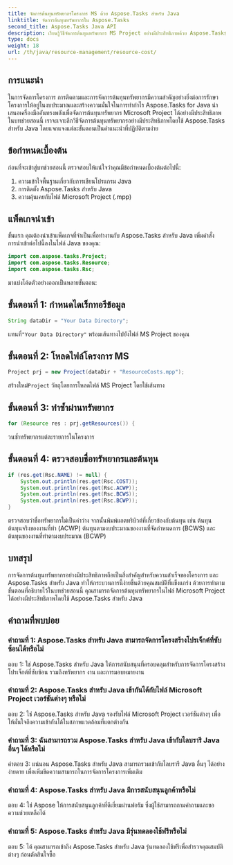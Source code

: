 ```yaml
---
title: จัดการต้นทุนทรัพยากรโครงการ MS ด้วย Aspose.Tasks สำหรับ Java
linktitle: จัดการต้นทุนทรัพยากรใน Aspose.Tasks
second_title: Aspose.Tasks Java API
description: เรียนรู้วิธีจัดการต้นทุนทรัพยากร MS Project อย่างมีประสิทธิภาพด้วย Aspose.Tasks สำหรับ Java ปฏิบัติตามคำแนะนำทีละขั้นตอนของเรา
type: docs
weight: 18
url: /th/java/resource-management/resource-cost/
---
```

## การแนะนำ

ในการจัดการโครงการ การติดตามและการจัดการต้นทุนทรัพยากรมีความสำคัญอย่างยิ่งต่อการรักษาโครงการให้อยู่ในงบประมาณและสร้างความมั่นใจในการทำกำไร Aspose.Tasks for Java นำเสนอเครื่องมืออันทรงพลังเพื่อจัดการต้นทุนทรัพยากร Microsoft Project ได้อย่างมีประสิทธิภาพ ในบทช่วยสอนนี้ เราจะเจาะลึกวิธีจัดการต้นทุนทรัพยากรอย่างมีประสิทธิภาพโดยใช้ Aspose.Tasks สำหรับ Java โดยแจกแจงแต่ละขั้นตอนเป็นคำแนะนำที่ปฏิบัติตามง่าย

## ข้อกำหนดเบื้องต้น

ก่อนที่จะเข้าสู่บทช่วยสอนนี้ ตรวจสอบให้แน่ใจว่าคุณมีข้อกำหนดเบื้องต้นต่อไปนี้:

1. ความเข้าใจพื้นฐานเกี่ยวกับการเขียนโปรแกรม Java
2. การติดตั้ง Aspose.Tasks สำหรับ Java
3. ความคุ้นเคยกับไฟล์ Microsoft Project (.mpp)

## แพ็คเกจนำเข้า

ขั้นแรก คุณต้องนำเข้าแพ็คเกจที่จำเป็นเพื่อทำงานกับ Aspose.Tasks สำหรับ Java เพิ่มคำสั่งการนำเข้าต่อไปนี้ลงในไฟล์ Java ของคุณ:

```java
import com.aspose.tasks.Project;
import com.aspose.tasks.Resource;
import com.aspose.tasks.Rsc;
```

มาแบ่งโค้ดตัวอย่างออกเป็นหลายขั้นตอน:

## ขั้นตอนที่ 1: กำหนดไดเร็กทอรีข้อมูล

```java
String dataDir = "Your Data Directory";
```

 แทนที่`"Your Data Directory"` พร้อมเส้นทางไปยังไฟล์ MS Project ของคุณ

## ขั้นตอนที่ 2: โหลดไฟล์โครงการ MS

```java
Project prj = new Project(dataDir + "ResourceCosts.mpp");
```

 สร้างใหม่`Project` วัตถุโดยการโหลดไฟล์ MS Project โดยใช้เส้นทาง

## ขั้นตอนที่ 3: ทำซ้ำผ่านทรัพยากร

```java
for (Resource res : prj.getResources()) {
```

วนซ้ำทรัพยากรแต่ละรายการในโครงการ

## ขั้นตอนที่ 4: ตรวจสอบชื่อทรัพยากรและต้นทุน

```java
if (res.get(Rsc.NAME) != null) {
    System.out.println(res.get(Rsc.COST));
    System.out.println(res.get(Rsc.ACWP));
    System.out.println(res.get(Rsc.BCWS));
    System.out.println(res.get(Rsc.BCWP));
}
```

ตรวจสอบว่าชื่อทรัพยากรไม่เป็นค่าว่าง จากนั้นพิมพ์แอตทริบิวต์ที่เกี่ยวข้องกับต้นทุน เช่น ต้นทุน ต้นทุนจริงของงานที่ทำ (ACWP) ต้นทุนตามงบประมาณของงานที่จัดกำหนดการ (BCWS) และต้นทุนของงานที่ทำตามงบประมาณ (BCWP)

## บทสรุป

การจัดการต้นทุนทรัพยากรอย่างมีประสิทธิภาพถือเป็นสิ่งสำคัญสำหรับความสำเร็จของโครงการ และ Aspose.Tasks สำหรับ Java ทำให้กระบวนการนี้ง่ายขึ้นด้วยคุณสมบัติที่แข็งแกร่ง ด้วยการทำตามขั้นตอนที่อธิบายไว้ในบทช่วยสอนนี้ คุณสามารถจัดการต้นทุนทรัพยากรในไฟล์ Microsoft Project ได้อย่างมีประสิทธิภาพโดยใช้ Aspose.Tasks สำหรับ Java

## คำถามที่พบบ่อย

### คำถามที่ 1: Aspose.Tasks สำหรับ Java สามารถจัดการโครงสร้างโปรเจ็กต์ที่ซับซ้อนได้หรือไม่

ตอบ 1: ใช่ Aspose.Tasks สำหรับ Java ให้การสนับสนุนที่ครอบคลุมสำหรับการจัดการโครงสร้างโปรเจ็กต์ที่ซับซ้อน รวมถึงทรัพยากร งาน และการมอบหมายงาน

### คำถามที่ 2: Aspose.Tasks สำหรับ Java เข้ากันได้กับไฟล์ Microsoft Project เวอร์ชันต่างๆ หรือไม่

ตอบ 2: ใช่ Aspose.Tasks สำหรับ Java รองรับไฟล์ Microsoft Project เวอร์ชันต่างๆ เพื่อให้มั่นใจถึงความเข้ากันได้ในสภาพแวดล้อมที่แตกต่างกัน

### คำถามที่ 3: ฉันสามารถรวม Aspose.Tasks สำหรับ Java เข้ากับไลบรารี Java อื่นๆ ได้หรือไม่

คำตอบ 3: แน่นอน Aspose.Tasks สำหรับ Java สามารถรวมเข้ากับไลบรารี Java อื่นๆ ได้อย่างง่ายดาย เพื่อเพิ่มขีดความสามารถในการจัดการโครงการเพิ่มเติม

### คำถามที่ 4: Aspose.Tasks สำหรับ Java มีการสนับสนุนลูกค้าหรือไม่

ตอบ 4: ใช่ Aspose ให้การสนับสนุนลูกค้าที่ดีเยี่ยมผ่านฟอรัม ซึ่งผู้ใช้สามารถถามคำถามและขอความช่วยเหลือได้

### คำถามที่ 5: Aspose.Tasks สำหรับ Java มีรุ่นทดลองใช้ฟรีหรือไม่

ตอบ 5: ได้ คุณสามารถเข้าถึง Aspose.Tasks สำหรับ Java รุ่นทดลองใช้ฟรีเพื่อสำรวจคุณสมบัติต่างๆ ก่อนตัดสินใจซื้อ